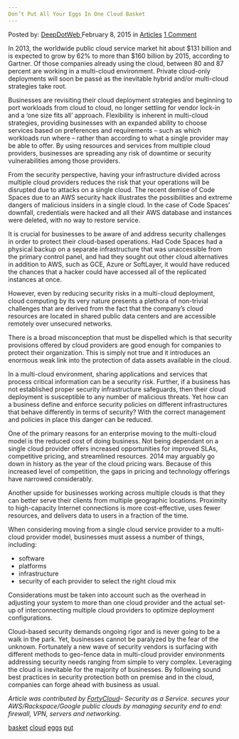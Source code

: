 ```yaml
---
Don’t Put All Your Eggs In One Cloud Basket
---
```

<article class="post-listing post-8992 post type-post status-publish format-standard has-post-thumbnail hentry tag-basket tag-cloud tag-eggs tag-put">
<div class="post-inner">
<span>Posted by: <a href="https://www.deepdotweb.com/author/admin/" title="">DeepDotWeb </a></span>
<span>February 8, 2015</span>
<span>in <a href="https://www.deepdotweb.com/category/articles/" rel="category tag">Articles</a></span>
<span><a href="https://www.deepdotweb.com/2015/02/08/dont-put-eggs-one-cloud-basket/#comments">1 Comment</a></span>


<p>In 2013, the worldwide public cloud service market hit about $131 billion and is expected to grow by 62% to more than $160 billion by 2015, according to Gartner. Of those companies already using the cloud, between 80 and 87 percent are working in a multi-cloud environment. Private cloud-only deployments will soon be passé as the inevitable hybrid and/or multi-cloud strategies take root.</p>
<p>Businesses are revisiting their cloud deployment strategies and beginning to port workloads from cloud to cloud, no longer settling for vendor lock-in and a ‘one size fits all’ approach. Flexibility is inherent in multi-cloud strategies, providing businesses with an expanded ability to choose services based on preferences and requirements – such as which workloads run where – rather than according to what a single provider may be able to offer. By using resources and services from multiple cloud providers, businesses are spreading any risk of downtime or security vulnerabilities among those providers.</p>
<p>From the security perspective, having your infrastructure divided across multiple cloud providers reduces the risk that your operations will be disrupted due to attacks on a single cloud. The recent demise of Code Spaces due to an AWS security hack illustrates the possibilities and extreme dangers of malicious insiders in a single cloud. In the case of Code Spaces’ downfall, credentials were hacked and all their AWS database and instances were deleted, with no way to restore service.</p>
<p>It is crucial for businesses to be aware of and address security challenges in order to protect their cloud-based operations. Had Code Spaces had a physical backup on a separate infrastructure that was unaccessible from the primary control panel, and had they sought out other cloud alternatives in addition to AWS, such as GCE, Azure or SoftLayer, it would have reduced the chances that a hacker could have accessed all of the replicated instances at once.</p>
<p>However, even by reducing security risks in a multi-cloud deployment, cloud computing by its very nature presents a plethora of non-trivial challenges that are derived from the fact that the company&#8217;s cloud resources are located in shared public data centers and are accessible remotely over unsecured networks.</p>
<p>There is a broad misconception that must be dispelled which is that security provisions offered by cloud providers are good enough for companies to protect their organization. This is simply not true and it introduces an enormous weak link into the protection of data assets available in the cloud.</p>
<p>In a multi-cloud environment, sharing applications and services that process critical information can be a security risk. Further, if a business has not established proper security infrastructure safeguards, then their cloud deployment is susceptible to any number of malicious threats. Yet how can a business define and enforce security policies on different infrastructures that behave differently in terms of security? With the correct management and policies in place this danger can be reduced.</p>
<p>One of the primary reasons for an enterprise moving to the multi-cloud model is the reduced cost of doing business. Not being dependant on a single cloud provider offers increased opportunities for improved SLAs, competitive pricing, and streamlined resources. 2014 may arguably go down in history as the year of the cloud pricing wars. Because of this increased level of competition, the gaps in pricing and technology offerings have narrowed considerably.</p>
<p>Another upside for businesses working across multiple clouds is that they can better serve their clients from multiple geographic locations. Proximity to high-capacity Internet connections is more cost-effective, uses fewer resources, and delivers data to users in a fraction of the time.</p>
<p>When considering moving from a single cloud service provider to a multi-cloud provider model, businesses must assess a number of things, including:</p>
<ul>
<li>software</li>
<li>platforms</li>
<li>infrastructure</li>
<li>security of each provider to select the right cloud mix</li>
</ul>
<p>Considerations must be taken into account such as the overhead in adjusting your system to more than one cloud provider and the actual set-up of interconnecting multiple cloud providers to optimize deployment configurations.</p>
<p>Cloud-based security demands ongoing rigor and is never going to be a walk in the park. Yet, businesses cannot be paralyzed by the fear of the unknown. Fortunately a new wave of security vendors is surfacing with different methods to geo-fence data in multi-cloud provider environments addressing security needs ranging from simple to very complex. Leveraging the cloud is inevitable for the majority of businesses. By following sound best practices in security protection both on premise and in the cloud, companies can forge ahead with business as usual.</p>
<p><em>Article was contributed by <a href="http://fortycloud.com">FortyCloud</a>&#8211; <span class="st"><span dir="ltr">Security as a Service. secures your AWS/Rackspace/Google public clouds by managing security end to end: firewall, VPN, servers and networking.</span></span></em></p>
</div>
<a href="https://www.deepdotweb.com/tag/basket/" rel="tag">basket</a> <a href="https://www.deepdotweb.com/tag/cloud/" rel="tag">cloud</a> <a href="https://www.deepdotweb.com/tag/eggs/" rel="tag">eggs</a> <a href="https://www.deepdotweb.com/tag/put/" rel="tag">put</a></span> <span style="display:none" class="updated">2015-02-08